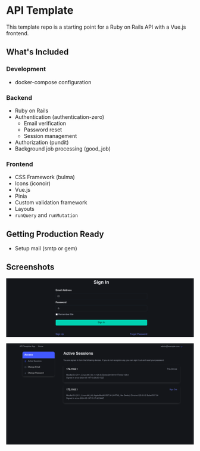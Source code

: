 # API Template

This template repo is a starting point for a Ruby on Rails API with a Vue.js frontend.

## What's Included

### Development

* docker-compose configuration

### Backend

* Ruby on Rails
* Authentication (authentication-zero)
  * Email verification
  * Password reset
  * Session management
* Authorization (pundit)
* Background job processing (good_job)

### Frontend

* CSS Framework (bulma)
* Icons (iconoir)
* Vue.js
* Pinia
* Custom validation framework
* Layouts
* `runQuery` and `runMutation`

## Getting Production Ready

* Setup mail (smtp or gem)


## Screenshots

![Sign In](readme-images/sign-in.png)

![Active Sessions](readme-images/active-sessions.png)
